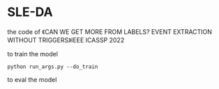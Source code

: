 # SLE-DA

the code of 《CAN WE GET MORE FROM LABELS? EVENT EXTRACTION WITHOUT TRIGGERS》IEEE ICASSP 2022

to train the model 
```
python run_args.py --do_train
```
to eval the model
